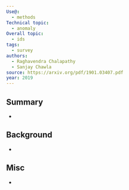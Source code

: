 ```yaml
---
Use@:
  - methods
Technical topic:
  - anomaly
Overall topic:
  - ids
tags:
  - survey
authors:
  - Raghavendra Chalapathy
  - Sanjay Chawla
source: https://arxiv.org/pdf/1901.03407.pdf
year: 2019
---
```



## Summary
- 
## Background
- 

## Misc
- 